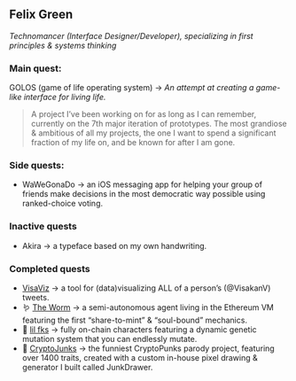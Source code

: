 ## Felix Green
_Technomancer (Interface Designer/Developer), specializing in first principles & systems thinking_

### Main quest:

GOLOS (game of life operating system) → _An attempt at creating a game-like interface for living life._
> A project I’ve been working on for as long as I can remember, currently on the 7th major iteration of prototypes. The most grandiose & ambitious of all my projects, the one I want to spend a significant fraction of my life on, and be known for after I am gone.

### Side quests:

- WaWeGonaDo → an iOS messaging app for helping your group of friends make decisions in the most democratic way possible using ranked-choice voting.

### Inactive quests

- Akira → a typeface based on my own handwriting. 

### Completed quests

- [VisaViz](https://github.com/felixakiragreen/visaviz) → a tool for (data)visualizing ALL of a person’s (@VisakanV) tweets.
- 🪱 [The Worm](https://theworm.wtf) → a semi-autonomous agent living in the Ethereum VM featuring the first “share-to-mint” & “soul-bound” mechanics.
- 🖕 [lil fks](https://lilfks.wtf) → fully on-chain characters featuring a dynamic genetic mutation system that you can endlessly mutate.
- 🍆 [CryptoJunks](https://cryptojunks.wtf) → the funniest CryptoPunks parody project, featuring over 1400 traits, created with a custom in-house pixel drawing & generator I built called JunkDrawer.

